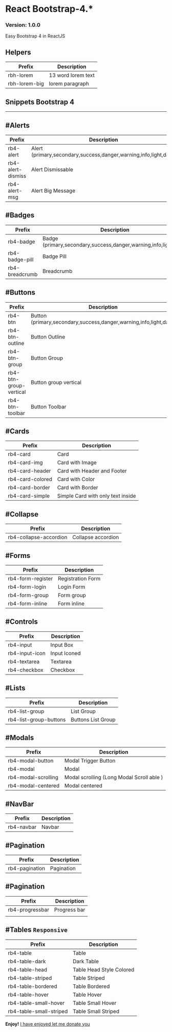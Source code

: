 # React Bootstrap-4.\*

### Version: 1.0.0

Easy Bootstrap 4 in ReactJS

## Helpers

| Prefix        | Description        |
| ------------- | ------------------ |
| rbh-lorem     | 13 word lorem text |
| rbh-lorem-big | lorem paragraph    |

## Snippets Bootstrap 4

---

## #Alerts

| Prefix            | Description                                                      |
| ----------------- | ---------------------------------------------------------------- |
| rb4-alert         | Alert (primary,secondary,success,danger,warning,info,light,dark) |
| rb4-alert-dismiss | Alert Dismissable                                                |
| rb4-alert-msg     | Alert Big Message                                                |

## #Badges

| Prefix         | Description                                                      |
| -------------- | ---------------------------------------------------------------- |
| rb4-badge      | Badge (primary,secondary,success,danger,warning,info,light,dark) |
| rb4-badge-pill | Badge Pill                                                       |
| rb4-breadcrumb | Breadcrumb                                                       |

## #Buttons

| Prefix                 | Description                                                       |
| ---------------------- | ----------------------------------------------------------------- |
| rb4-btn                | Button (primary,secondary,success,danger,warning,info,light,dark) |
| rb4-btn-outline        | Button Outline                                                    |
| rb4-btn-group          | Button Group                                                      |
| rb4-btn-group-vertical | Button group vertical                                             |
| rb4-btn-toolbar        | Button Toolbar                                                    |

## #Cards

| Prefix           | Description                       |
| ---------------- | --------------------------------- |
| rb4-card         | Card                              |
| rb4-card-img     | Card with Image                   |
| rb4-card-header  | Card with Header and Footer       |
| rb4-card-colored | Card with Color                   |
| rb4-card-border  | Card with Border                  |
| rb4-card-simple  | Simple Card with only text inside |

## #Collapse

| Prefix                 | Description        |
| ---------------------- | ------------------ |
| rb4-collapse-accordion | Collapse accordion |

## #Forms

| Prefix            | Description       |
| ----------------- | ----------------- |
| rb4-form-register | Registration Form |
| rb4-form-login    | Login Form        |
| rb4-form-group    | Form group        |
| rb4-form-inline   | Form inline       |

## #Controls

| Prefix         | Description  |
| -------------- | ------------ |
| rb4-input      | Input Box    |
| rb4-input-icon | Input Iconed |
| rb4-textarea   | Textarea     |
| rb4-checkbox   | Checkbox     |

## #Lists

| Prefix                 | Description        |
| ---------------------- | ------------------ |
| rb4-list-group         | List Group         |
| rb4-list-group-buttons | Buttons List Group |

## #Modals

| Prefix              | Description                               |
| ------------------- | ----------------------------------------- |
| rb4-modal-button    | Modal Trigger Button                      |
| rb4-modal           | Modal                                     |
| rb4-modal-scrolling | Modal scrolling (Long Modal Scroll able ) |
| rb4-modal-centered  | Modal centered                            |

## #NavBar

| Prefix     | Description |
| ---------- | ----------- |
| rb4-navbar | Navbar      |

## #Pagination

| Prefix         | Description |
| -------------- | ----------- |
| rb4-pagination | Pagination  |

## #Pagination

| Prefix          | Description  |
| --------------- | ------------ |
| rb4-progressbar | Progress bar |
|                 |              |

## #Tables `Responsive`

| Prefix                  | Description              |
| ----------------------- | ------------------------ |
| rb4-table               | Table                    |
| rb4-table-dark          | Dark Table               |
| rb4-table-head          | Table Head Style Colored |
| rb4-table-striped       | Table Striped            |
| rb4-table-bordered      | Table Bordered           |
| rb4-table-hover         | Table Hover              |
| rb4-table-small-hover   | Table Small Hover        |
| rb4-table-small-striped | Table Small Striped      |

**Enjoy!**
[I have enjoyed let me donate you](https://commerce.coinbase.com/checkout/0d1e5c63-5c37-4dae-94da-3e6cd1804368)
